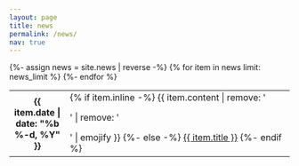 ```yaml
---
layout: page
title: news
permalink: /news/
nav: true
---
```


<!-- {% include news.html %} -->


<table class="table table-sm table-borderless">
              {%- assign news = site.news | reverse -%}
              {% for item in news limit: news_limit %}
                <tr>
                  <th scope="row" style="width: 20%">{{ item.date | date: "%b %-d, %Y" }}</th>
                  <td>
                    {% if item.inline -%}
                      {{ item.content | remove: '<p>' | remove: '</p>' | emojify }}
                    {%- else -%}
                      <a class="news-title" href="{{ item.url | relative_url }}">{{ item.title }}</a>
                    {%- endif %}
                  </td>
                </tr>
              {%- endfor %}
</table>